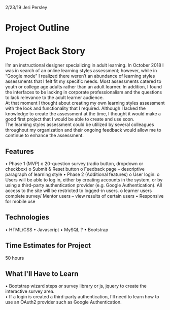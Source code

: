 2/23/19 Jeri Persley 
# Project Outline
# Project Back Story

I’m an instructional designer specializing in adult learning.  In October 2018 I was in search of an online learning styles assessment; however, while in “Google mode” I realized there weren’t an abundance of learning styles assessments that I felt fit my specific needs.
Most assessments catered to youth or college age adults rather than an adult learner.  In addition, I found the interfaces to be lacking in corporate professionalism and the questions to lack relevance to the adult learner audience.  
At that moment I thought about creating my own learning styles assessment with the look and functionality that I required.  Although I lacked the knowledge to create the assessment at the time, I thought it would make a good first project that I would be able to create and use soon.  
The learning styles assessment could be utilized by several colleagues throughout my organization and their ongoing feedback would allow me to continue to enhance the assessment. 

## Features
•	Phase 1 (MVP)
o	20-question survey (radio button, dropdown or checkbox)
o	Submit & Reset button 
o	Feedback page – descriptive paragraph of learning style
•	Phase 2 (Additional features)
o	User login: 
o	Users will be able to log in, either by creating accounts in the system, or by using a third-party authentication provider (e.g. Google Authentication). All access to the site will be restricted to logged-in users.
o	learner users complete survey/ Mentor users – view results of certain users 
•	Responsive for mobile use
## Technologies
•	HTML/CSS
•	Javascript
•	MySQL ?
•	Bootstrap
## Time Estimates for Project
50 hours
## What I'll Have to Learn
•	Bootstrap wizard steps or survey library or js, jquery to create the interactive survey area.   
•	If a login is created a third-party authentication, I'll need to learn how to use an OAuth2 provider such as Google Authentication.

